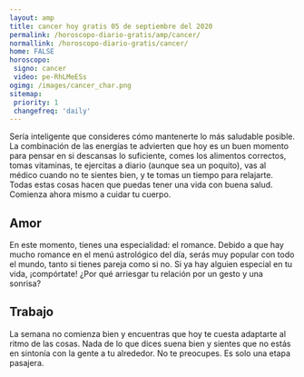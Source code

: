 ```yaml
---
layout: amp
title: cancer hoy gratis 05 de septiembre del 2020 
permalink: /horoscopo-diario-gratis/amp/cancer/
normallink: /horoscopo-diario-gratis/cancer/
home: FALSE
horoscopo:
 signo: cancer
 video: pe-RhLMeESs 
ogimg: /images/cancer_char.png
sitemap:
 priority: 1
 changefreq: 'daily'
---
```



Sería inteligente que consideres cómo mantenerte lo más saludable posible. La combinación de las energías te advierten que hoy es un buen momento para pensar en si descansas lo suficiente, comes los alimentos correctos, tomas vitaminas, te ejercitas a diario (aunque sea un poquito), vas al médico cuando no te sientes bien, y te tomas un tiempo para relajarte. Todas estas cosas hacen que puedas tener una vida con buena salud. Comienza ahora mismo a cuidar tu cuerpo.

## Amor

En este momento, tienes una especialidad: el romance. Debido a que hay mucho romance en el menú astrológico del día, serás muy popular con todo el mundo, tanto si tienes pareja como si no. Si ya hay alguien especial en tu vida, ¡compórtate! ¿Por qué arriesgar tu relación por un gesto y una sonrisa?

## Trabajo

La semana no comienza bien y encuentras que hoy te cuesta adaptarte al ritmo de las cosas. Nada de lo que dices suena bien y sientes que no estás en sintonía con la gente a tu alrededor. No te preocupes. Es solo una etapa pasajera.